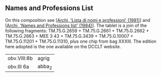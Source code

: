 ## Names and Professions List

On this composition see [[Archi, 'Lista di nomi e professioni' (1981)]] and [[Archi, 'Names and Professions list' (1984)]]. The tablet is a join of the following fragments: TM.75.G.2659 + TM.75.G.2661 + TM.75.G.2662 + TM.75.G.2663 + MEE 3 43 = TM.75.G.3439 + TM.75.G.10007 + TM.75.G.11201 + TM.75.G.11310, plus one chip from bag XXXIII. The edition here adopted is the one available on the DCCLT website.

|             |                  |
| ----------- | ---------------- |
| obv.VIII:8b | agrig            |
| obv.III 6a  | abba<sub>2</sub> |


[//begin]: # "Autogenerated link references for markdown compatibility"
[Archi, 'Lista di nomi e professioni' (1981)]: <Archi, 'Lista di nomi e professioni' (1981)> "Archi, 'Lista di nomi e professioni' (1981)"
[Archi, 'Names and Professions list' (1984)]: <Archi, 'Names and Professions list' (1984)> "Archi, 'Names and Professions list' (1984)"
[//end]: # "Autogenerated link references"